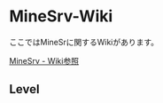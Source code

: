 # MineSrv-Wiki
ここではMineSrに関するWikiがあります。

[MineSrv - Wiki参照](https://www.minesrv-mcbe.net/Wiki)
## Level
